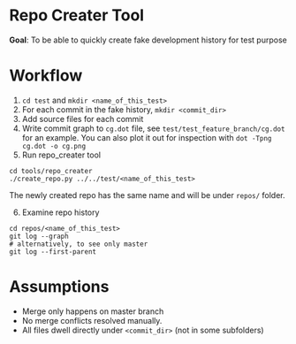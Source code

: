 # Repo Creater Tool

**Goal**: To be able to quickly create fake development history for test purpose 
    
# Workflow
1. `cd test`  and `mkdir <name_of_this_test>`
2. For each commit in the fake history, `mkdir <commit_dir>`
3. Add source files for each commit
4. Write commit graph to `cg.dot` file, see `test/test_feature_branch/cg.dot` for an example. You can also plot it out for inspection with `dot -Tpng cg.dot -o cg.png`
5. Run repo_creater tool
```
cd tools/repo_creater
./create_repo.py ../../test/<name_of_this_test>
```
The newly created repo has the same name and will be under `repos/` folder.

6. Examine repo history
```	
cd repos/<name_of_this_test>
git log --graph
# alternatively, to see only master
git log --first-parent
```

# Assumptions
- Merge only happens on master branch
- No merge conflicts resolved manually.
- All files dwell directly under `<commit_dir>`  (not in some subfolders)

